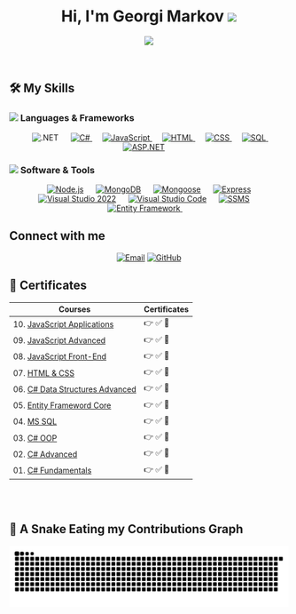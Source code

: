 <h1 align="center">Hi, I'm Georgi Markov <img src="https://media.giphy.com/media/hvRJCLFzcasrR4ia7z/giphy.gif" width="35"></h1>
<p align="center">
  <a href="https://github.com/DenverCoder1/readme-typing-svg"><img src="https://readme-typing-svg.herokuapp.com?font=Time+New+Roman&color=%23C8BE25&size=25&center=true&vCenter=true&width=600&height=100&lines=Remote+C%23+and+JavaScript+Student;Passionate+Learner+and+Developer;Actively+Working+On+C%23+Web+Projects;Constantly+Improving+at+SoftUni"></a>
</p>

<br>

## 🛠️ My Skills

### <picture> <img src = "https://github.com/7oSkaaa/7oSkaaa/blob/main/Images/Programming_Languages.gif?raw=true" width = 50px>  </picture> Languages & Frameworks

<p align="center">
  &emsp;
  <img alt=".NET" src="https://img.shields.io/badge/-.Net-512BD4.svg?style=plastic&logoColor=white">
  &emsp; 
  <a href="https://docs.microsoft.com/en-us/dotnet/csharp/" target="_blank"> 
    <img alt="C#" src="https://img.shields.io/badge/C%23-%23239120.svg?style=plastic&logo=c-sharp&logoColor=white">
  </a> 
  &emsp;
  <a href="https://developer.mozilla.org/en-US/docs/Web/JavaScript"  target="_blank"> 
     <img alt="JavaScript" src="https://img.shields.io/badge/JavaScript%20-%23F7DF1E.svg?style=plastic&logo=javascript&logoColor=black">
   </a>
  &emsp;
  <a href="https://www.w3schools.com/html/" target="_blank"> 
    <img alt="HTML" src="https://img.shields.io/badge/HTML-%23E34F26.svg?style=plastic&logo=html5&logoColor=white">
  </a>
  &emsp;
  <a href="https://www.w3schools.com/css/" target="_blank">
    <img alt="CSS" src="https://img.shields.io/badge/CSS-%231572B6.svg?style=plastic&logo=css3&logoColor=white">
  </a>
  &emsp;
  <a href="https://www.w3schools.com/sql/" target="_blank">
    <img alt="SQL" src="https://img.shields.io/badge/SQL-%2300f.svg?style=plastic&logo=sql&logoColor=white">
  </a>
   &emsp;
  <a href="https://dotnet.microsoft.com/apps/aspnet" target="_blank"><img alt="ASP.NET" src="https://img.shields.io/badge/ASP.NET-512BD4.svg?style=plastic&logo=.net&logoColor=white"></a>
   &emsp;
</p>

### <picture> <img src = "https://github.com/7oSkaaa/7oSkaaa/blob/main/Images/Software_Tools.gif?raw=true" width = 50px>  </picture> Software & Tools
 
<p align="center">
  &emsp;
  <a href="https://nodejs.org/" target="_blank"><img alt="Node.js" src="https://img.shields.io/badge/Node.js-43853D.svg?style=plastic&logo=node.js&logoColor=white"></a>
  &emsp;
  <a href="https://www.mongodb.com/" target="_blank"><img alt="MongoDB" src="https://img.shields.io/badge/MongoDB-%2347A248.svg?style=plastic&logo=mongodb&logoColor=white"></a>
   &emsp;
  <a href="https://mongoosejs.com/" target="_blank"><img alt="Mongoose" src="https://img.shields.io/badge/Mongoose-880000.svg?style=plastic&logo=mongoose&logoColor=white"></a>
  &emsp;
  <a href="https://expressjs.com/" target="_blank"><img alt="Express" src="https://img.shields.io/badge/Express-000000.svg?style=plastic&logo=express&logoColor=white"></a>
  &emsp;
  <a href="https://visualstudio.microsoft.com/" target="_blank"><img alt="Visual Studio 2022" src="https://img.shields.io/badge/Visual%20Studio%202022-5C2D91.svg?style=plastic&logo=visual-studio&logoColor=white"></a>
  &emsp;
  <a href="https://code.visualstudio.com/" target="_blank"><img alt="Visual Studio Code" src="https://img.shields.io/badge/Visual%20Studio%20Code-007ACC.svg?style=plastic&logo=visual-studio-code&logoColor=white"></a>
  &emsp;
  <a href="https://docs.microsoft.com/en-us/sql/ssms/sql-server-management-studio-ssms?view=sql-server-ver15" target="_blank"><img alt="SSMS" src="https://img.shields.io/badge/SSMS-8CA1AF.svg?style=plastic&logo=microsoft-sql-server&logoColor=white"></a>
  &emsp;
  <a href="https://www.entityframeworktutorial.net/" target="_blank">
    <img alt="Entity Framework" src="https://img.shields.io/badge/EF-%23E34F26.svg?style=plastic&logo=entity-framework&logoColor=white">
  </a>
    &emsp;
</p>

## Connect with me
<p align="center">
	<a href="mailto:gogata1905@gmail.com"><img src="https://img.shields.io/badge/email-%23EA4335.svg?style=plastic&logo=gmail&logoColor=white" alt="Email"/></a>
	<a href="https://https://github.com/gogata05"><img src="https://img.shields.io/badge/github-%23181717.svg?style=plastic&logo=github&logoColor=white" alt="GitHub"/></a>
	<!-- Add other social media links if you want -->
</p>

<!-- Add other sections you feel are relevant like 'About me', 'Education', 'Projects', 'GitHub Stats', etc. -->
	
## 📜 Certificates 
| Courses           | 	Certificates                                                               |
| ----------------- | ------------------------------------------------------------------ |
|10. [JavaScript Applications](https://github.com/gogata05/SoftUni-JS-Applications-October-2023/blob/main/README.md)| 👉 ✅ 📃|
|09.  [JavaScript Advanced](https://github.com/gogata05/SoftUni-JS-Advanced-September-2023/blob/main/README.md)| 👉 ✅ 📃|
|08.  [JavaScript Front-End](https://github.com/gogata05/SoftUni-JS-Front-End-June-2023/blob/main/README.md) | 👉 ✅ 📃|
|07.  [HTML & CSS](https://github.com/gogata05/SoftUni-HTML-CSS-May-2023/blob/main/README.md)| 👉 ✅ 📃|
|06.  [C# Data Structures Advanced](https://github.com/gogata05/SoftUni-CSharp-Data-Structures-Advanced-November-2023/blob/main/README.md)| 👉 ✅ 📃|
|05.  [Entity Frameword Core](https://github.com/gogata05/SoftUni-CSharp-Entity-Framework-Core-October-2023/blob/main/README.md)| 👉 ✅ 📃|
|04.  [MS SQL](https://github.com/gogata05/SoftUni-CSharp-MS-SQL-September-2023/blob/main/README.md)| 👉 ✅ 📃|
|03.  [C# OOP](https://github.com/gogata05/SoftUni-CSharp-OOP-June-2023/blob/main/README.md)| 👉 ✅ 📃|
|02.  [C# Advanced](https://github.com/gogata05/SoftUni-CSharp-Advanced-May-2023/blob/main/README.md)| 👉 ✅ 📃|
|01.  [C# Fundamentals ](https://github.com/gogata05/SoftUni-CSharp-Fundamentals-January-2023/blob/main/README.md)| 👉 ✅ 📃|

</br></br>


## 🐍 A Snake Eating my Contributions Graph
	
<p align = "center">
	<img src = "https://github.com/7oSkaaa/7oSkaaa/blob/output/github-contribution-grid-snake.svg?" alt = "Snake Game"/>
</p>
